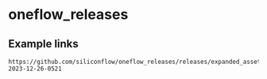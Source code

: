 # oneflow_releases

## Example links
```
https://github.com/siliconflow/oneflow_releases/releases/expanded_assets/cu122-2023-12-26-0521
```
